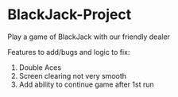 # BlackJack-Project
Play a game of BlackJack with our friendly dealer

Features to add/bugs and logic to fix:
1) Double Aces
2) Screen clearing not very smooth
3) Add ability to continue game after 1st run
